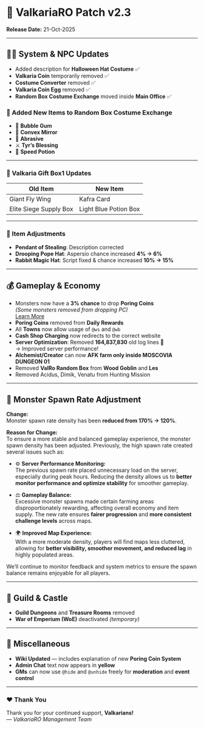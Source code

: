 # 🧩 ValkariaRO Patch v2.3

**Release Date:** 21-Oct-2025

---

## 🧙‍♂️ System & NPC Updates

- Added description for **Halloween Hat Costume** ✅  
- **Valkaria Coin** temporarily removed ✅  
- **Costume Converter** removed ✅  
- **Valkaria Coin Egg** removed ✅  
- **Random Box Costume Exchange** moved inside **Main Office** ✅  

### 🎁 Added New Items to Random Box Costume Exchange
- 🍬 **Bubble Gum**  
- 🔮 **Convex Mirror**  
- 💎 **Abrasive**  
- ⚔️ **Tyr’s Blessing**  
- 💨 **Speed Potion**

---

### 🎁 Valkaria Gift Box1 Updates
| Old Item | New Item |
|-----------|-----------|
| Giant Fly Wing | Kafra Card |
| Elite Siege Supply Box | Light Blue Potion Box |

---

### 🧢 Item Adjustments
- **Pendant of Stealing**: Description corrected  
- **Drooping Pope Hat**: Aspersio chance increased **4% → 6%**  
- **Rabbit Magic Hat**: Script fixed & chance increased **10% → 15%**

---

## 💰 Gameplay & Economy

- Monsters now have a **3% chance** to drop **Poring Coins**  
  _(Some monsters removed from dropping PC)_  
  [Learn More](../coin-system.md)
- **Poring Coins** removed from **Daily Rewards**  
- All **Towns** now allow usage of `@ws` and `@wb`  
- **Cash Shop Charging** now redirects to the correct website  
- **Server Optimization**: Removed **164,837,830** old log lines 🧹  
  → Improved server performance!  
- **Alchemist/Creator** can now **AFK farm only inside MOSCOVIA DUNGEON 01**  
- Removed **ValRo Random Box** from **Wood Goblin** and **Les**
- Removed Acidus, Dimik, Venatu from Hunting Mission

---

## 🐉 Monster Spawn Rate Adjustment

**Change:**  
Monster spawn rate density has been **reduced from 170% → 120%**.

**Reason for Change:**  
To ensure a more stable and balanced gameplay experience, the monster spawn density has been adjusted. Previously, the high spawn rate created several issues such as:

- ⚙️ **Server Performance Monitoring:**  
  The previous spawn rate placed unnecessary load on the server, especially during peak hours. Reducing the density allows us to **better monitor performance and optimize stability** for smoother gameplay.

- ⚖️ **Gameplay Balance:**  
  Excessive monster spawns made certain farming areas disproportionately rewarding, affecting overall economy and item supply. The new rate ensures **fairer progression** and **more consistent challenge levels** across maps.

- 🌍 **Improved Map Experience:**  
  With a more moderate density, players will find maps less cluttered, allowing for **better visibility, smoother movement, and reduced lag** in highly populated areas.

We’ll continue to monitor feedback and system metrics to ensure the spawn balance remains enjoyable for all players.

---

## 🏰 Guild & Castle

- **Guild Dungeons** and **Treasure Rooms** removed  
- **War of Emperium (WoE)** deactivated _(temporary)_

---

## 📖 Miscellaneous

- **Wiki Updated** — includes explanation of new **Poring Coin System**  
- **Admin Chat** text now appears in **yellow**  
- **GMs** can now use `@hide` and `@unhide` freely for **moderation** and **event control**

---

### ❤️ Thank You
Thank you for your continued support, **Valkarians!**  
— *ValkariaRO Management Team*
